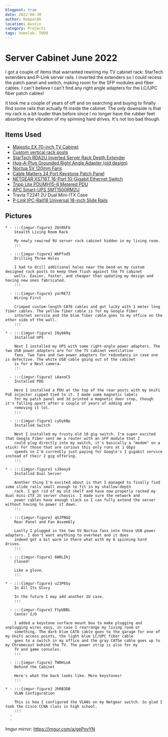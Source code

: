 ```yaml
---
blogpost: true
date: 2022-06-30
author: Robpol86
location: Austin
category: Projects
tags: homelab, TODO
---
```


# Server Cabinet June 2022

I got a couple of items that warranted rewiring my TV cabinet rack: StarTech extenders and P-Link server rails. I inverted
the extenders so I could recess the patch panel and switch, making room for the SFP modules and fiber cables. I can't believe
I can't find any right angle adapters for the LC/UPC fiber patch cables!

It took me a couple of years of off and on searching and buying to finally find some rails that actually fit inside the
cabinet. The only downside is that my rack is a bit louder than before since I no longer have the rubber feet absorbing the
vibration of my spinning hard drives. It's not too bad though.

## Items Used

* [Majestic EX 70-inch TV Cabinet](https://bawoodworksllc.com/collections/media-consoles)
* [Custom vertical rack posts](https://github.com/Robpol86/TV-Cabinet-Rack-Posts)
* [StarTech RDA2U Inverted Server Rack Depth Extender](https://www.startech.com/en-us/server-management/rda2u)
* [Hug-A-Plug Grounded Right Angle Adapter (old design)](https://www.hugaplug.com/)
* [Noctua 5V 120mm Fans](https://noctua.at/en/products/fan/nf-f12-5v)
* [Cable Matters 24 Port Keystone Patch Panel](https://www.amazon.com/gp/product/B0072JVT02)
* [NETGEAR XS716T 16-Port 10-Gigabit Ethernet Switch](https://www.netgear.com/support/product/xs716t/)
* [Tripp Lite PDUMH15-6 Metered PDU](https://tripplite.eaton.com/1-4kw-single-phase-metered-pdu-120v~pdumh156)
* [APC Smart-UPS SMT1500RM2U](https://www.apc.com/us/en/product/SMT1500RM2U)
* Travla T2241 2U Dual Mini-ITX Case
* [P-Link IPC-Rail18 Universal 18-inch Slide Rails](http://www.plinkusa.net/webrail18.htm)

## Pictures

```{list-table}
* - :::{imgur-figure} Z6tRbFb
    Stealth Living Room Rack

    My newly rewired 9U server rack cabinet hidden in my living room.
    :::

  - :::{imgur-figure} WbPfod5
    Drilling Three Holes

    I had to drill additional holes near the bend on my custom designed rack posts to keep them flush against the TV cabinet
    walls. Easier, faster, and cheaper than updating my design and having new ones fabricated.
    :::

  - :::{imgur-figure} yarRE7Z
    Wiring First

    Crimped custom-length CAT6 cables and got lucky with 1 meter long fiber cables. The yellow fiber cable is for my Google Fiber
    internet service and the blue fiber cable goes to my office on the other side of the wall.
    :::

* - :::{imgur-figure} I0y0A9q
    Installed UPS

    Next I installed my UPS with some right-angle power adapters. The two USB power adapters are for the TV cabinet ventilation
    fans. Two fans and two power adapters for redundancy in case one is defective. The white USB cable going out of the cabinet
    is for a Nest camera.
    :::

  - :::{imgur-figure} iAaxoC5
    Installed PDU

    Here I installed a PDU at the top of the rear posts with my UniFi PoE injector zipped tied to it. I made some magnetic labels
    for my patch panel and 3d printed a magnetic door stop, though it's falling apart after a couple of years of adding and
    removing it lol.
    :::

  - :::{imgur-figure} cyOykBp
    Installed Switch

    Next I installed my trusty old 10 gig switch. I'm super excited that Google Fiber sent me a router with an SFP module that I
    could plug directly into my switch, it's basically a "modem" on a stick! For those that are curious this only runs at 1 Gbps
    speeds so I'm currently just paying for Google's 1 gigabit service instead of their 2 gig offering.
    :::

* - :::{imgur-figure} sJ8ooy9
    Installed Dual Server

    Another thing I'm excited about is that I managed to finally find some slide rails small enough to fit in my shallow-depth
    rack. I got rid of my old shelf and have now properly racked my dual mini-ITX 2U server chassis. I made sure the network and
    power cables have enough slack so I can fully extend the server without having to power it down.
    :::

  - :::{imgur-figure} qGJPNGQ
    Rear Panel and Fan Assembly

    Lastly I plugged in the two 5V Noctua fans into those USB power adapters. I don't want anything to overheat and it does
    indeed get a bit warm in there what with my 6 spinning hard drives.
    :::

  - :::{imgur-figure} 6W8LIkj
    Closed!

    Like a glove.
    :::

* - :::{imgur-figure} u23P6Sy
    In All Its Glory

    In the future I may add another 2U case.
    :::

  - :::{imgur-figure} FtpUBBL
    Center I/O

    I added a keystone surface mount box to make plugging and unplugging wires easy, in case I rearrange my living room or
    something. The dark blue CAT6 cable goes to the garage for one of my UniFi access points, the light blue LC/UPC fiber cable
    goes to a switch in my office and the gray CAT5e cable goes up to my Chromecast behind the TV. The power strip is also for my
    TV and game consoles.
    :::

  - :::{imgur-figure} TW0HioA
    Behind the Cabinet

    Here's what the back looks like. More keystones!
    :::

* - :::{imgur-figure} JhRB3DB
    VLAN Configuration

    This is how I configured the VLANs on my Netgear switch. So glad I took the Cisco CCNA class in high school.
    :::
  -
  -
```

Imgur mirror: https://imgur.com/a/gePnvYN
